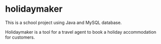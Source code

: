 # holidaymaker

This is a school project using Java and MySQL database.

Holidaymaker is a tool for a travel agent to book a holiday accommodation for customers.
